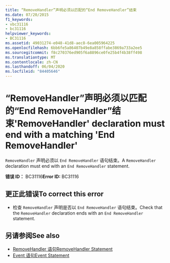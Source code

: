 ```yaml
---
title: “RemoveHandler”声明必须以匹配的“End RemoveHandler”结束
ms.date: 07/20/2015
f1_keywords:
- vbc31116
- bc31116
helpviewer_keywords:
- BC31116
ms.assetid: 49031274-e048-41d8-aec8-6ea005964225
ms.openlocfilehash: 6bb6fe5a86407b49e8a858ffabe3869a733a2ee5
ms.sourcegitcommit: f8c270376ed905f6a8896ce0fe25b4f4b38ff498
ms.translationtype: MT
ms.contentlocale: zh-CN
ms.lasthandoff: 06/04/2020
ms.locfileid: "84405646"
---
```

# <a name="removehandler-declaration-must-end-with-a-matching-end-removehandler"></a><span data-ttu-id="d57d0-102">“RemoveHandler”声明必须以匹配的“End RemoveHandler”结束</span><span class="sxs-lookup"><span data-stu-id="d57d0-102">'RemoveHandler' declaration must end with a matching 'End RemoveHandler'</span></span>
<span data-ttu-id="d57d0-103">`RemoveHandler` 声明必须以 `End RemoveHandler` 语句结束。</span><span class="sxs-lookup"><span data-stu-id="d57d0-103">A `RemoveHandler` declaration must end with an `End RemoveHandler` statement.</span></span>  
  
 <span data-ttu-id="d57d0-104">**错误 ID：** BC31116</span><span class="sxs-lookup"><span data-stu-id="d57d0-104">**Error ID:** BC31116</span></span>  
  
## <a name="to-correct-this-error"></a><span data-ttu-id="d57d0-105">更正此错误</span><span class="sxs-lookup"><span data-stu-id="d57d0-105">To correct this error</span></span>  
  
- <span data-ttu-id="d57d0-106">检查 `RemoveHandler` 声明是否以 `End RemoveHandler` 语句结束。</span><span class="sxs-lookup"><span data-stu-id="d57d0-106">Check that the `RemoveHandler` declaration ends with an `End RemoveHandler` statement.</span></span>  
  
## <a name="see-also"></a><span data-ttu-id="d57d0-107">另请参阅</span><span class="sxs-lookup"><span data-stu-id="d57d0-107">See also</span></span>

- [<span data-ttu-id="d57d0-108">RemoveHandler 语句</span><span class="sxs-lookup"><span data-stu-id="d57d0-108">RemoveHandler Statement</span></span>](../language-reference/statements/removehandler-statement.md)
- [<span data-ttu-id="d57d0-109">Event 语句</span><span class="sxs-lookup"><span data-stu-id="d57d0-109">Event Statement</span></span>](../language-reference/statements/event-statement.md)
